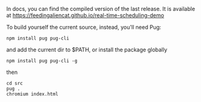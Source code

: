 In docs, you can find the compiled version of the last release.
It is available at https://feedingaliencat.github.io/real-time-scheduling-demo

To build yourself the current source, instead, you'll need Pug:

```
npm install pug pug-cli
```
and add the current dir to $PATH, or install the package globally
```
npm install pug pug-cli -g
```

then
```
cd src
pug .
chromium index.html
```
